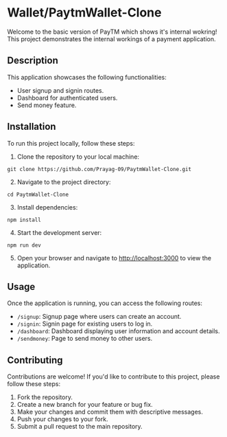 # Wallet/PaytmWallet-Clone

Welcome to the basic version of PayTM which shows it's internal wokring! 
This project demonstrates the internal workings of a payment application.

## Description

This application showcases the following functionalities:

- User signup and signin routes.
- Dashboard for authenticated users.
- Send money feature.

## Installation

To run this project locally, follow these steps:

1. Clone the repository to your local machine:

```
git clone https://github.com/Prayag-09/PaytmWallet-Clone.git
```

2. Navigate to the project directory:

```
cd PaytmWallet-Clone
```

3. Install dependencies:

```
npm install
```

4. Start the development server:

```
npm run dev
```

5. Open your browser and navigate to [http://localhost:3000](http://localhost:3000) to view the application.

## Usage

Once the application is running, you can access the following routes:

- `/signup`: Signup page where users can create an account.
- `/signin`: Signin page for existing users to log in.
- `/dashboard`: Dashboard displaying user information and account details.
- `/sendmoney`: Page to send money to other users.

## Contributing

Contributions are welcome! If you'd like to contribute to this project, please follow these steps:

1. Fork the repository.
2. Create a new branch for your feature or bug fix.
3. Make your changes and commit them with descriptive messages.
4. Push your changes to your fork.
5. Submit a pull request to the main repository.